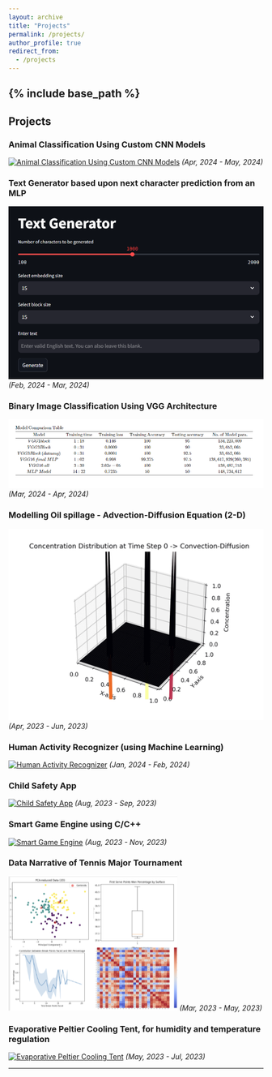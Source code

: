 ```yaml
---
layout: archive
title: "Projects"
permalink: /projects/
author_profile: true
redirect_from:
  - /projects
---
```


{% include base_path %}
-----

## Projects

### Animal Classification Using Custom CNN Models
[![Animal Classification Using Custom CNN Models](![image](https://github.com/Nihar1402-iit/Nihar1402-iit.github.io/assets/117573996/7b6780c5-8f7d-4d61-b37c-09fa7a417b39)
)](/projects/animal-classification)
_(Apr, 2024 - May, 2024)_

### Text Generator based upon next character prediction from an MLP
[![Text Generator](https://github.com/Nihar1402-iit/Nihar1402-iit.github.io/blob/master/_pages/Text_gen.png?raw=true)](/projects/text-generator)
_(Feb, 2024 - Mar, 2024)_

### Binary Image Classification Using VGG Architecture
[![Binary Image Classification](https://github.com/Nihar1402-iit/Nihar1402-iit.github.io/blob/master/_pages/VGG.png?raw=true)](/projects/binary-classification)
_(Mar, 2024 - Apr, 2024)_

### Modelling Oil spillage - Advection-Diffusion Equation (2-D)
[![Modelling Oil spillage](https://github.com/Nihar1402-iit/Nihar1402-iit.github.io/blob/master/_pages/MA203.gif?raw=true)](/projects/oil-spillage)
_(Apr, 2023 - Jun, 2023)_

### Human Activity Recognizer (using Machine Learning)
[![Human Activity Recognizer](path_to_image.jpg)](/projects/human-activity-recognizer)
_(Jan, 2024 - Feb, 2024)_

### Child Safety App
[![Child Safety App](path_to_image.jpg)](/projects/child-safety-app)
_(Aug, 2023 - Sep, 2023)_

### Smart Game Engine using C/C++
[![Smart Game Engine](path_to_image.jpg)](/projects/smart-game-engine)
_(Aug, 2023 - Nov, 2023)_

### Data Narrative of Tennis Major Tournament
[![Data Narrative](https://github.com/Nihar1402-iit/Nihar1402-iit.github.io/blob/master/_pages/DN_final.png?raw=true)](/projects/data-narrative)
_(Mar, 2023 - May, 2023)_

### Evaporative Peltier Cooling Tent, for humidity and temperature regulation
[![Evaporative Peltier Cooling Tent](![image](https://github.com/Nihar1402-iit/Nihar1402-iit.github.io/assets/117573996/658079ff-b2c7-4598-b252-e0093724ad89)
)](/projects/evaporative-cooling-tent)
_(May, 2023 - Jul, 2023)_

---



